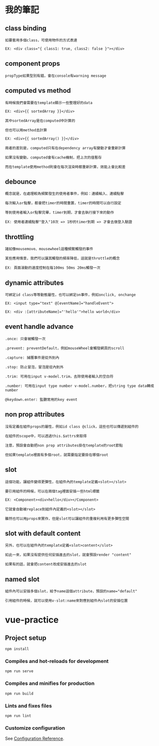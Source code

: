 # 我的筆記

## class binding
```
如要套用多個class，可使用物件的方式表達

EX: <div class="{ class1: true, class2: false }"></div>
```

## component props
```
propType如果型別有錯，會在console有warning message
```

## computed vs method
```
有時候我們會需要在template顯示一些整理好的data

EX: <div>{{ sortedArray }}</div>

其中sortedArray是在computed中計算的

但也可以用method去計算

EX: <div>{{ sortedArray() }}</div>

兩者的差別是，computed只有在dependency array有變動才會重新計算

如果沒有變動，computed會有cache機制，把上次的值暫存

而在template使用method則會在每次渲染時都重新計算，效能上會比較差
```

## debounce
```
概念就是，在處理較為頻繁發生的使用者事件，例如：連續輸入、連續點擊

每次輸入or點擊，都會把timer的時間重置，timer的時間可以自行設定

等到使用者輸入or點擊完畢，timer到期，才會去執行接下來的動作

EX: 使用者連續點擊"登入"10次 => 1秒的timer到期 => 才會去做登入驗證
```

## throttling
```
諸如像mousemove、mousewheel這種頻繁觸發的事件

某些應用情景，我們可以讓其觸發的頻率降低，這就是throttle的概念

EX: 頁面滾動的速度控制在每100ms 50ms 20ms觸發一次
```

## dynamic attributes
```
可綁定id class等等動態屬性，也可以綁定on事件，例如onclick, onchange

EX: <input type="text" @[eventName]="handleEvent">

EX: <div :[attributeName]="'hello'">hello world</div>
```

## event handle advance
```
.once: 只會被觸發一次

.prevent: preventDefault，例如mouseWheel會觸發網頁的scroll

.capture: 捕獲事件是從外到內

.stop: 防止冒泡，冒泡是從內到外

.trim: 可用在input v-model.trim，去除使用者輸入的空白符

.number: 可用在input type number v-model.number，把string type data轉成number

@keydown.enter: 監聽常用的key event
```

## non prop attributes
```
沒有定義在組件props的屬性，例如id class @click，這些也可以傳遞到組件的

在組件的scope中，可以透過this.$attrs來取得

注意，預設會自動把non prop attributes掛在template的root節點

但如果template裡面有多個root，就需要指定要掛在哪個root
```

## slot
```
這個功能，讓組件變得更彈性，在組件內的template定義<slot></slot>

要引用組件的時候，可以在兩個tag裡面安插一些html標籤

EX: <Component><div>hello</div></Component>

它就會自動被replace到組件內定義的<slot></slot>

雖然也可以用props來實作，但是slot可以讓組件的重複利用有更多彈性空間
```

## slot with default content
```
另外，也可以在組件內的template定義<slot>content</slot>

如此一來，如果沒有提供任何安插進去的slot，就會預設render "content"

如果有的話，就會把content改成安插進去的slot
```

## named slot
```
組件內可以安插多個slot，給予name這個attribute，預設的name="default"

引用組件的時候，就可以使用v-slot:name來對應到組件內slot的安插位置
```


# vue-practice

## Project setup
```
npm install
```

### Compiles and hot-reloads for development
```
npm run serve
```

### Compiles and minifies for production
```
npm run build
```

### Lints and fixes files
```
npm run lint
```

### Customize configuration
See [Configuration Reference](https://cli.vuejs.org/config/).
